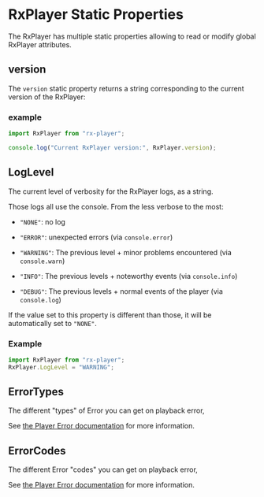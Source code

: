 # RxPlayer Static Properties

The RxPlayer has multiple static properties allowing to read or modify global RxPlayer
attributes.

## version

The `version` static property returns a string corresponding to the current version of the
RxPlayer:

### example

```js
import RxPlayer from "rx-player";

console.log("Current RxPlayer version:", RxPlayer.version);
```

## LogLevel

The current level of verbosity for the RxPlayer logs, as a string.

Those logs all use the console. From the less verbose to the most:

- `"NONE"`: no log

- `"ERROR"`: unexpected errors (via `console.error`)

- `"WARNING"`: The previous level + minor problems encountered (via `console.warn`)

- `"INFO"`: The previous levels + noteworthy events (via `console.info`)

- `"DEBUG"`: The previous levels + normal events of the player (via `console.log`)

If the value set to this property is different than those, it will be automatically set to
`"NONE"`.

### Example

```js
import RxPlayer from "rx-player";
RxPlayer.LogLevel = "WARNING";
```

## ErrorTypes

The different "types" of Error you can get on playback error,

See [the Player Error documentation](./Player_Errors.md) for more information.

## ErrorCodes

The different Error "codes" you can get on playback error,

See [the Player Error documentation](./Player_Errors.md) for more information.
